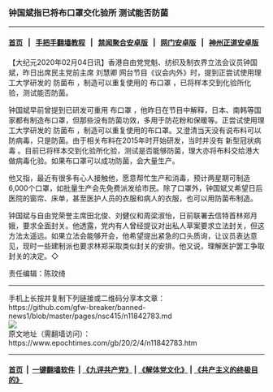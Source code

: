 ### 钟国斌指已将布口罩交化验所 测试能否防菌
------------------------

#### [首页](https://github.com/gfw-breaker/banned-news1/blob/master/README.md) &nbsp;&nbsp;|&nbsp;&nbsp; [手把手翻墙教程](https://github.com/gfw-breaker/guides/wiki) &nbsp;&nbsp;|&nbsp;&nbsp; [禁闻聚合安卓版](https://github.com/gfw-breaker/bn-android) &nbsp;&nbsp;|&nbsp;&nbsp; [网门安卓版](https://github.com/oGate2/oGate) &nbsp;&nbsp;|&nbsp;&nbsp; [神州正道安卓版](https://github.com/SzzdOgate/update) 



<div><p>
 【大纪元2020年02月04日讯】香港自由党党魁、纺织及制衣界立法会议员钟国斌，昨日出席民主党前主席
 <ok href="https://www.epochtimes.com/gb/tag/%E5%88%98%E6%85%A7%E5%8D%BF.html">
  刘慧卿
 </ok>
 网台节目《议会内外》时，提到正尝试使用理工大学研发的
 <ok href="https://www.epochtimes.com/gb/tag/%E9%98%B2%E8%8F%8C%E5%B8%83.html">
  防菌布
 </ok>
 ，制造可以重复使用的
 <ok href="https://www.epochtimes.com/gb/tag/%E5%B8%83%E5%8F%A3%E7%BD%A9.html">
  布口罩
 </ok>
 ，已将样本交到化验所化验，测试能否防菌。
</p>
<p>
 钟国斌早前曾提到已研发可重用
 <ok href="https://www.epochtimes.com/gb/tag/%E5%B8%83%E5%8F%A3%E7%BD%A9.html">
  布口罩
 </ok>
 ，他昨日在节目中解释，日本、南韩等国家都有制造布口罩，但那些没有防菌功效，多用于防花粉和保暖等。正尝试使用理工大学研发的
 <ok href="https://www.epochtimes.com/gb/tag/%E9%98%B2%E8%8F%8C%E5%B8%83.html">
  防菌布
 </ok>
 ，制造可以重复使用的布口罩。又澄清当天没有说布料可以防病毒，只是防菌。由于相关布料在2015年时开始研发，当时并没有
 <ok href="https://www.epochtimes.com/gb/tag/%E6%96%B0%E5%9E%8B%E5%86%A0%E7%8A%B6%E7%97%85%E6%AF%92.html">
  新型冠状病毒
 </ok>
 。目前已将样本交到化验所化验，测试是否能够防菌，理大亦将布料交给港大做病毒化验。如果布口罩可以成功防菌，会大量生产。
</p>
<p>
 他又指，最近有很多有心人接触他，愿意帮忙生产和消毒，预计两星期可制造6,000个口罩，如批量生产会先免费派发给市民。除了口罩外，钟国斌又希望日后医院的窗帘、床单，甚至医护人员的衣服和病人的衣服，也可以用防菌布制造。
</p>
<p>
 钟国斌与自由党荣誉主席田北俊、刘健仪和周梁淑怡，日前联署去信特首林郑月娥，要求全面封关。他透露，党内有人曾经提议对出私人草案要求立法封关，但这方法太遥远。如果立法会能够开会，他希望提出紧急的口头质询，让议员表达意见，现时一些建制派也要求林郑采取类似封关的安排。他又说，理解医护罢工争取封关的决定。◇
</p>
<p>
 责任编辑：陈玟绮
</p>
</div>
<hr/>
手机上长按并复制下列链接或二维码分享本文章：<br/>
https://github.com/gfw-breaker/banned-news1/blob/master/pages/nsc415/n11842783.md <br/>
<a href='https://github.com/gfw-breaker/banned-news1/blob/master/pages/nsc415/n11842783.md'><img src='https://github.com/gfw-breaker/banned-news1/blob/master/pages/nsc415/n11842783.md.png'/></a> <br/>
原文地址（需翻墙访问）：https://www.epochtimes.com/gb/20/2/4/n11842783.htm


------------------------
#### [首页](https://github.com/gfw-breaker/banned-news1/blob/master/README.md) &nbsp;|&nbsp; [一键翻墙软件](https://github.com/gfw-breaker/nogfw/blob/master/README.md) &nbsp;| [《九评共产党》](https://github.com/gfw-breaker/9ping.md/blob/master/README.md#九评之一评共产党是什么) | [《解体党文化》](https://github.com/gfw-breaker/jtdwh.md/blob/master/README.md) | [《共产主义的终极目的》](https://github.com/gfw-breaker/gczydzjmd.md/blob/master/README.md)


<img src='http://gfw-breaker.win/banned-news/pages/nsc415/n11842783.md' width='0px' height='0px'/>